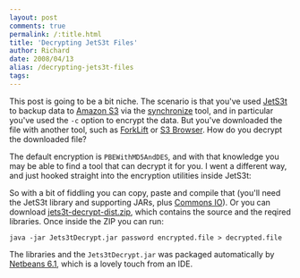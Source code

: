 ```yaml
---
layout: post
comments: true
permalink: /:title.html
title: 'Decrypting JetS3t Files'
author: Richard
date: 2008/04/13
alias: /decrypting-jets3t-files
tags:
---
```


This post is going to be a bit niche. The scenario is that you've used
[JetS3t][] to backup data to [Amazon S3][] via the [synchronize][] tool,
and in particular you've used the `-c` option to encrypt the data. But
you've downloaded the file with another tool, such as [ForkLift][] or
[S3 Browser][]. How do you decrypt the downloaded file?

The default encryption is `PBEWithMD5AndDES`, and with that knowledge you
may be able to find a tool that can decrypt it for you. I went a
different way, and just hooked straight into the encryption utilities
inside JetS3t:

<script src="https://gist.github.com/3160130.js"> </script>

So with a bit of fiddling you can copy, paste and compile that (you'll
need the JetS3t library and supporting JARs, plus [Commons IO][]). Or
you can download [jets3t-decrypt-dist.zip][], which contains the source
and the reqired libraries. Once inside the ZIP you can run:


    java -jar Jets3tDecrypt.jar password encrypted.file > decrypted.file

The libraries and the `Jets3tDecrypt.jar` was packaged automatically by
[Netbeans 6.1][], which is a lovely touch from an IDE.


  [JetS3t]: http://jets3t.s3.amazonaws.com/index.html
  [Amazon S3]: http://www.amazon.com/gp/browse.html?node=16427261
  [synchronize]: http://jets3t.s3.amazonaws.com/applications/synchronize.html
  [ForkLift]: http://www.binarynights.com/
  [S3 Browser]: http://people.no-distance.net/ol/software/s3/
  [Commons IO]: http://commons.apache.org/io/
  [jets3t-decrypt-dist.zip]: http://download.spiralarm.com/blog/richard/2008/04/jets3t-decrypt-dist.zip
  [Netbeans 6.1]: http://www.netbeans.org/
